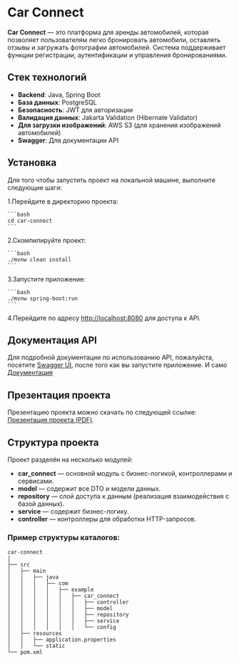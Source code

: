 # Car Connect

**Car Connect** — это платформа для аренды автомобилей, которая позволяет пользователям легко бронировать автомобили, оставлять отзывы и загружать фотографии автомобилей. Система поддерживает функции регистрации, аутентификации и управления бронированиями. 

## Стек технологий

- **Backend**: Java, Spring Boot
- **База данных**: PostgreSQL
- **Безопасность**: JWT для авторизации
- **Валидация данных**: Jakarta Validation (Hibernate Validator)
- **Для загрузки изображений**: AWS S3 (для хранения изображений автомобилей)
- **Swagger**: Для документации API

## Установка

Для того чтобы запустить проект на локальной машине, выполните следующие шаги:



1.Перейдите в директорию проекта:

    ```bash
    cd car-connect
    ```

2.Скомпилируйте проект:

    ```bash
    ./mvnw clean install
    ```

3.Запустите приложение:

    ```bash
    ./mvnw spring-boot:run
    ```

4.Перейдите по адресу [http://localhost:8080](http://localhost:2020) для доступа к API.

## Документация API

Для подробной документации по использованию API, пожалуйста, посетите [Swagger UI](http://localhost:2020/swagger-ui.html), после того как вы запустите приложение.
И само [Документация](https://docs.google.com/document/d/1gtKqfrvDhnbyhByQiPfcJcWKjGVNmg9VkYi-V_Crou0/edit?usp=sharing)

## Презентация проекта

Презентацию проекта можно скачать по следующей ссылке: [Презентация проекта (PDF)](https://github.com/Mukhanbet/car_connect/blob/main/%D0%9F%D1%80%D0%B5%D0%B7%D0%B5%D0%BD%D1%82%D0%B0%D1%86%D0%B8%D1%8F%20%D0%BF%D1%80%D0%BE%D0%B5%D0%BA%D1%82%D0%B0%20CarConnect.pdf).


## Структура проекта

Проект разделён на несколько модулей:

- **car_connect** — основной модуль с бизнес-логикой, контроллерами и сервисами.
- **model** — содержит все DTO и модели данных.
- **repository** — слой доступа к данным (реализация взаимодействия с базой данных).
- **service** — содержит бизнес-логику.
- **controller** — контроллеры для обработки HTTP-запросов.

### Пример структуры каталогов:

```plaintext
car-connect
│
├── src
│   ├── main
│   │   ├── java
│   │   │   ├── com
│   │   │   │   ├── example
│   │   │   │   │   ├── car_connect
│   │   │   │   │   │   ├── controller
│   │   │   │   │   │   ├── model
│   │   │   │   │   │   ├── repository
│   │   │   │   │   │   ├── service
│   │   │   │   │   │   └── config
│   ├── resources
│   │   ├── application.properties
│   │   └── static
└── pom.xml
